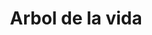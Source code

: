 ---
title: Arbol de la vida
date: 
draft: false

# descripcion
description : Aros de plata 925

materials: Plata 925

color: Plateado

dimensions: 1,2cm diámetro

code: 01-20-0645

type: "Aros"

categories: []

price: $3.640,00

price_eftvo: $3.090,00

# Images
# first image will be shown in the product page
images:
  # - image: "images/path_to_image"
  # La ubicacion de las imagenes es imagenes/Aros/Aros.Solo Plata/01-20-0645-arbol-de-la-vida
  - image: "./images/aros/solo_plata/01-20-0645.JPG"
---